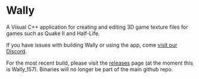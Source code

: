 # Wally
A Visual C++ application for creating and editing 3D game texture files for games such as Quake II and Half-Life.

If you have issues with building Wally or using the app, come [visit our Discord](https://discord.gg/xsEHsqdX).

For the most recent build, please visit the [releases](https://github.com/Ty-Matthews-VisualStudio/Wally/releases) page (at the moment this is Wally_157).  Binaries will no longer be part of the main github repo.
